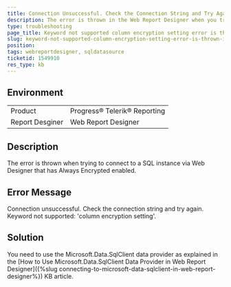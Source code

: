 ```yaml
---
title: Connection Unsuccessful. Check the Connection String and Try Again. Keyword not Supported Column Encryption Setting
description: The error is thrown in the Web Report Designer when you try to add a new SQL connection that contains column encryption setting in the query
type: troubleshooting
page_title: Keyword not supported column encryption setting error is thrown in Web Report Designer
slug: keyword-not-supported-column-encryption-setting-error-is-thrown-in-web-report-designer
position: 
tags: webreportdesigner, sqldatasource
ticketid: 1549910
res_type: kb
---
```


## Environment
<table>
	<tbody>
		<tr>
			<td>Product</td>
			<td>Progress® Telerik® Reporting</td>
		</tr>
		<tr>
			<td>Report Desginer</td>
			<td>Web Report Designer</td>
		</tr>
	</tbody>
</table>


## Description
The error is thrown when trying to connect to a SQL instance via Web Designer that has Always Encrypted enabled.


## Error Message
Connection unsuccessful. Check the connection string and try again. Keyword not supported: 'column encryption setting'.


## Solution
You need to use the Microsoft.Data.SqlClient data provider as explained in the [How to Use Microsoft.Data.SqlClient Data Provider in Web Report Designer]({%slug connecting-to-microsoft-data-sqlclient-in-web-report-designer%})
 KB article.

